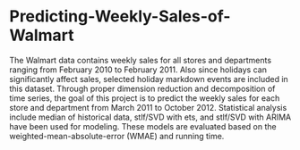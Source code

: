 # Predicting-Weekly-Sales-of-Walmart
The Walmart data contains weekly sales for all stores and departments ranging from February 2010 to February 2011. Also since holidays can significantly affect sales, selected holiday markdown events are included in this dataset. Through proper dimension reduction and decomposition of time series, the goal of this project is to predict the weekly sales for each store and department from March 2011 to October 2012. Statistical analysis include median of historical data, stlf/SVD with ets, and stlf/SVD with ARIMA have been used for modeling. These models are evaluated based on the weighted-mean-absolute-error (WMAE) and running time.
